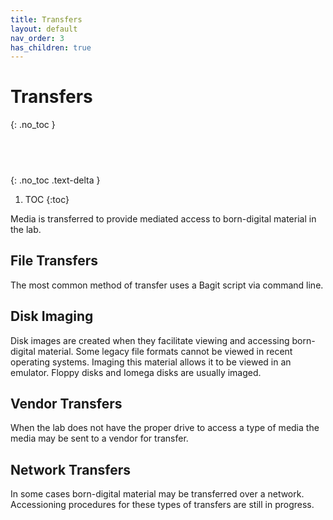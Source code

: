 ```yaml
---
title: Transfers
layout: default
nav_order: 3
has_children: true
---
```


# Transfers
{: .no_toc }

##  &nbsp;
{: .no_toc .text-delta }

1. TOC
{:toc}

Media is transferred to provide mediated access to born-digital material in the lab. 

## File Transfers
The most common method of transfer uses a Bagit script via command line.  

## Disk Imaging
Disk images are created when they facilitate viewing and accessing born-digital material.  Some legacy file formats cannot be viewed in recent operating systems. Imaging this material allows it to be viewed in an emulator. Floppy disks and Iomega disks are usually imaged.    

## Vendor Transfers
When the lab does not have the proper drive to access a type of media the media may be sent to a vendor for transfer.  

## Network Transfers  
In some cases born-digital material may be transferred over a network. Accessioning procedures for these types of transfers are still in progress.  
